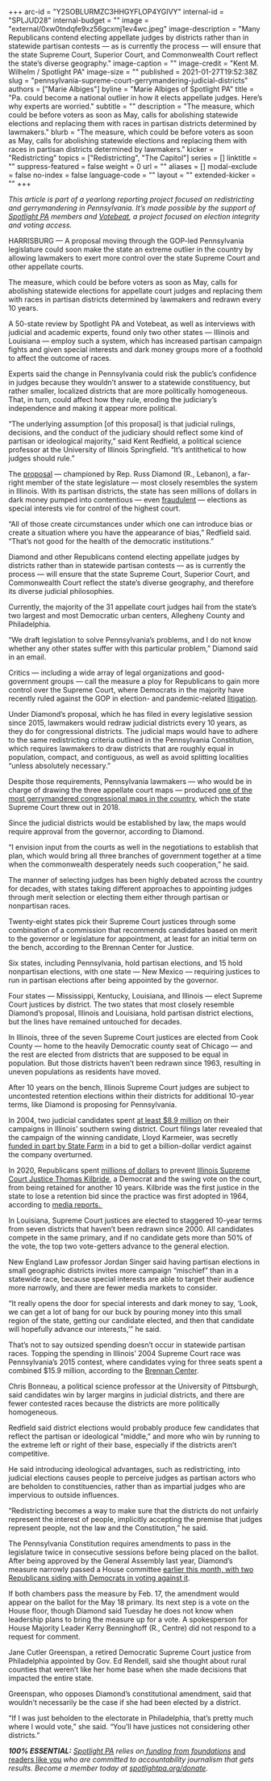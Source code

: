 +++
arc-id = "Y2SOBLURMZC3HHGYFLOP4YGIVY"
internal-id = "SPLJUD28"
internal-budget = ""
image = "external/0xw0tndqfe9xz56gcxmj1ev4wc.jpeg"
image-description = "Many Republicans contend electing appellate judges by districts rather than in statewide partisan contests — as is currently the process — will ensure that the state Supreme Court, Superior Court, and Commonwealth Court reflect the state’s diverse geography."
image-caption = ""
image-credit = "Kent M. Wilhelm / Spotlight PA"
image-size = ""
published = 2021-01-27T19:52:38Z
slug = "pennsylvania-supreme-court-gerrymandering-judicial-districts"
authors = ["Marie Albiges"]
byline = "Marie Albiges of Spotlight PA"
title = "Pa. could become a national outlier in how it elects appellate judges. Here’s why experts are worried."
subtitle = ""
description = "The measure, which could be before voters as soon as May, calls for abolishing statewide elections and replacing them with races in partisan districts determined by lawmakers."
blurb = "The measure, which could be before voters as soon as May, calls for abolishing statewide elections and replacing them with races in partisan districts determined by lawmakers."
kicker = "Redistricting"
topics = ["Redistricting", "The Capitol"]
series = []
linktitle = ""
suppress-featured = false
weight = 0
url = ""
aliases = []
modal-exclude = false
no-index = false
language-code = ""
layout = ""
extended-kicker = ""
+++

<i>This article is part of a yearlong reporting project focused on redistricting and gerrymandering in Pennsylvania. It’s made possible by the support of </i><a href="https://www.spotlightpa.org/"><i>Spotlight PA</i></a><i> members and </i><a href="https://votebeat.org/"><i>Votebeat</i></a><i>, a project focused on election integrity and voting access.</i>

HARRISBURG — A proposal moving through the GOP-led Pennsylvania legislature could soon make the state an extreme outlier in the country by allowing lawmakers to exert more control over the state Supreme Court and other appellate courts.

The measure, which could be before voters as soon as May, calls for abolishing statewide elections for appellate court judges and replacing them with races in partisan districts determined by lawmakers and redrawn every 10 years.

A 50-state review by Spotlight PA and Votebeat, as well as interviews with judicial and academic experts, found only two other states — Illinois and Louisiana — employ such a system, which has increased partisan campaign fights and given special interests and dark money groups more of a foothold to affect the outcome of races.

Experts said the change in Pennsylvania could risk the public’s confidence in judges because they wouldn’t answer to a statewide constituency, but rather smaller, localized districts that are more politically homogeneous. That, in turn, could affect how they rule, eroding the judiciary’s independence and making it appear more political.

“The underlying assumption [of this proposal] is that judicial rulings, decisions, and the conduct of the judiciary should reflect some kind of partisan or ideological majority,” said Kent Redfield, a political science professor at the University of Illinois Springfield. “It’s antithetical to how judges should rule.”

The <a href="https://www.legis.state.pa.us/CFDOCS/Legis/PN/Public/btCheck.cfm?txtType=PDF&sessYr=2021&sessInd=0&billBody=H&billTyp=B&billNbr=0038&pn=0105">proposal</a> — championed by Rep. Russ Diamond (R., Lebanon), a far-right member of the state legislature — most closely resembles the system in Illinois. With its partisan districts, the state has seen millions of dollars in dark money pumped into contentious — even <a href="https://www.reuters.com/article/legal-us-otc-darkmoney/behind-250-million-state-farm-settlement-a-wild-tale-of-dark-money-in-judicial-elections-idUSKCN1LL2ZQ">fraudulent</a> — elections as special interests vie for control of the highest court.

<script src="https://www.spotlightpa.org/embed.js" async></script><div data-spl-embed-version="1" data-spl-src="https://www.spotlightpa.org/embeds/newsletter/"></div>

“All of those create circumstances under which one can introduce bias or create a situation where you have the appearance of bias,” Redfield said. “That’s not good for the health of the democratic institutions.”

Diamond and other Republicans contend electing appellate judges by districts rather than in statewide partisan contests — as is currently the process — will ensure that the state Supreme Court, Superior Court, and Commonwealth Court reflect the state’s diverse geography, and therefore its diverse judicial philosophies.

Currently, the majority of the 31 appellate court judges hail from the state’s two largest and most Democratic urban centers, Allegheny County and Philadelphia.

“We draft legislation to solve Pennsylvania’s problems, and I do not know whether any other states suffer with this particular problem,” Diamond said in an email.

Critics — including a wide array of legal organizations and good-government groups — call the measure a ploy for Republicans to gain more control over the Supreme Court, where Democrats in the majority have recently ruled against the GOP in election- and pandemic-related <a href="https://www.spotlightpa.org/news/2020/09/pa-election-november-supreme-court-mail-ballots-tom-wolf/" target=_blank>litigation</a>.

Under Diamond’s proposal, which he has filed in every legislative session since 2015, lawmakers would redraw judicial districts every 10 years, as they do for congressional districts. The judicial maps would have to adhere to the same redistricting criteria outlined in the Pennsylvania Constitution, which requires lawmakers to draw districts that are roughly equal in population, compact, and contiguous, as well as avoid splitting localities “unless absolutely necessary.”

Despite those requirements, Pennsylvania lawmakers — who would be in charge of drawing the three appellate court maps — produced <a href="https://www.inquirer.com/philly/news/pennsylvania-gerrymandering-congress-lawsuit-trial-harrisburg-20171211.html">one of the most gerrymandered congressional maps in the country</a>, which the state Supreme Court threw out in 2018.

Since the judicial districts would be established by law, the maps would require approval from the governor, according to Diamond.

“I envision input from the courts as well in the negotiations to establish that plan, which would bring all three branches of government together at a time when the commonwealth desperately needs such cooperation,” he said.

The manner of selecting judges has been highly debated across the country for decades, with states taking different approaches to appointing judges through merit selection or electing them either through partisan or nonpartisan races.

Twenty-eight states pick their Supreme Court justices through some combination of a commission that recommends candidates based on merit to the governor or legislature for appointment, at least for an initial term on the bench, according to the Brennan Center for Justice.

Six states, including Pennsylvania, hold partisan elections, and 15 hold nonpartisan elections, with one state — New Mexico — requiring justices to run in partisan elections after being appointed by the governor.

Four states — Mississippi, Kentucky, Louisiana, and Illinois — elect Supreme Court justices by district. The two states that most closely resemble Diamond’s proposal, Illinois and Louisiana, hold partisan district elections, but the lines have remained untouched for decades.

In Illinois, three of the seven Supreme Court justices are elected from Cook County — home to the heavily Democratic county seat of Chicago — and the rest are elected from districts that are supposed to be equal in population. But those districts haven’t been redrawn since 1963, resulting in uneven populations as residents have moved.

After 10 years on the bench, Illinois Supreme Court judges are subject to uncontested retention elections within their districts for additional 10-year terms, like Diamond is proposing for Pennsylvania.

In 2004, two judicial candidates spent <a href="https://www.pewtrusts.org/en/research-and-analysis/blogs/stateline/2004/11/08/election-2004-transforms-state-supreme-court-races">at least $8.9 million</a> on their campaigns in Illinois’ southern swing district. Court filings later revealed that the campaign of the winning candidate, Lloyd Karmeier, was secretly <a href="https://www.reuters.com/article/legal-us-otc-darkmoney/behind-250-million-state-farm-settlement-a-wild-tale-of-dark-money-in-judicial-elections-idUSKCN1LL2ZQ">funded in part by State Farm</a> in a bid to get a billion-dollar verdict against the company overturned.

In 2020, Republicans spent <a href="https://www.chicagotribune.com/politics/ct-kilbride-madigan-republicans-illinois-supreme-court-retention-20201022-kcxowzpyzbdrdipjjxbwrszue4-story.html">millions of dollars</a> to prevent <a href="https://www.illinoispolicy.org/kilbride-is-first-illinois-supreme-court-justice-to-lose-retention-vote/">Illinois Supreme Court Justice Thomas Kilbride</a>, a Democrat and the swing vote on the court, from being retained for another 10 years. Kilbride was the first justice in the state to lose a retention bid since the practice was first adopted in 1964, according to <a href="https://news.wttw.com/2020/11/10/state-supreme-court-justice-kilbride-booted-bench">media reports.&nbsp;</a>

In Louisiana, Supreme Court justices are elected to staggered 10-year terms from seven districts that haven’t been redrawn since 2000. All candidates compete in the same primary, and if no candidate gets more than 50% of the vote, the top two vote-getters advance to the general election.

New England Law professor Jordan Singer said having partisan elections in small geographic districts invites more campaign “mischief” than in a statewide race, because special interests are able to target their audience more narrowly, and there are fewer media markets to consider.

“It really opens the door for special interests and dark money to say, ‘Look, we can get a lot of bang for our buck by pouring money into this small region of the state, getting our candidate elected, and then that candidate will hopefully advance our interests,’” he said.

That’s not to say outsized spending doesn’t occur in statewide partisan races. Topping the spending in Illinois’ 2004 Supreme Court race was Pennsylvania’s 2015 contest, where candidates vying for three seats spent a combined $15.9 million, according to the <a href="https://www.brennancenter.org/our-work/analysis-opinion/pennsylvania-logs-costliest-supreme-court-race-us-history">Brennan Center</a>.

Chris Bonneau, a political science professor at the University of Pittsburgh, said candidates win by larger margins in judicial districts, and there are fewer contested races because the districts are more politically homogeneous.

Redfield said district elections would probably produce few candidates that reflect the partisan or ideological “middle,” and more who win by running to the extreme left or right of their base, especially if the districts aren’t competitive.

<script src="https://www.spotlightpa.org/embed.js" async></script><div data-spl-embed-version="1" data-spl-src="https://www.spotlightpa.org/embeds/donate/?teaser_text=Spotlight%20PA%20provides%20essential%2C%20public-service%20journalism%20thanks%20to%20readers%20like%20you.%20Help%20us%20continue%20that%20work."></div>

He said introducing ideological advantages, such as redistricting, into judicial elections causes people to perceive judges as partisan actors who are beholden to constituencies, rather than as impartial judges who are impervious to outside influences.

“Redistricting becomes a way to make sure that the districts do not unfairly represent the interest of people, implicitly accepting the premise that judges represent people, not the law and the Constitution,” he said.

The Pennsylvania Constitution requires amendments to pass in the legislature twice in consecutive sessions before being placed on the ballot. After being approved by the General Assembly last year, Diamond’s measure narrowly passed a House committee <a href="https://www.spotlightpa.org/news/2021/01/pennsylvania-judicial-districts-supreme-court-election-2020-rulings-republican-majority/">earlier this month, with two Republicans siding with Democrats in voting against it</a>.

If both chambers pass the measure by Feb. 17, the amendment would appear on the ballot for the May 18 primary. Its next step is a vote on the House floor, though Diamond said Tuesday he does not know when leadership plans to bring the measure up for a vote. A spokesperson for House Majority Leader Kerry Benninghoff (R., Centre) did not respond to a request for comment.

Jane Cutler Greenspan, a retired Democratic Supreme Court justice from Philadelphia appointed by Gov. Ed Rendell, said she thought about rural counties that weren’t like her home base when she made decisions that impacted the entire state.

Greenspan, who opposes Diamond’s constitutional amendment, said that wouldn’t necessarily be the case if she had been elected by a district.

“If I was just beholden to the electorate in Philadelphia, that’s pretty much where I would vote,” she said. “You’ll have justices not considering other districts.”

<i><b>100% ESSENTIAL:</b></i><i> </i><a href="https://www.spotlightpa.org/"><i>Spotlight PA</i></a><i> relies on</i><a href="https://www.spotlightpa.org/support"><i> funding from foundations</i></a><i> </i><a href="https://www.spotlightpa.org/support">and readers like you</a><i> who are committed to accountability journalism that gets results. Become a member today at </i><a href="/donate?campaign=701Dn000000YgovIAC"><i>spotlightpa.org/donate</i></a><i>.</i>

<script src="https://www.spotlightpa.org/embed.js" async></script><div data-spl-embed-version="1" data-spl-src="https://www.spotlightpa.org/embeds/tips/?tip_text=As%20lawmakers%20prepare%20to%20draw%20new%20political%20maps%2C%20Spotlight%20PA%20wants%20to%20know%3A%20%3Cb%3EWhat%20questions%20do%20you%20have%20about%20the%20process%20of%20drawing%20legislative%20and%20congressional%20districts%3F%3C%2Fb%3E"></div>
